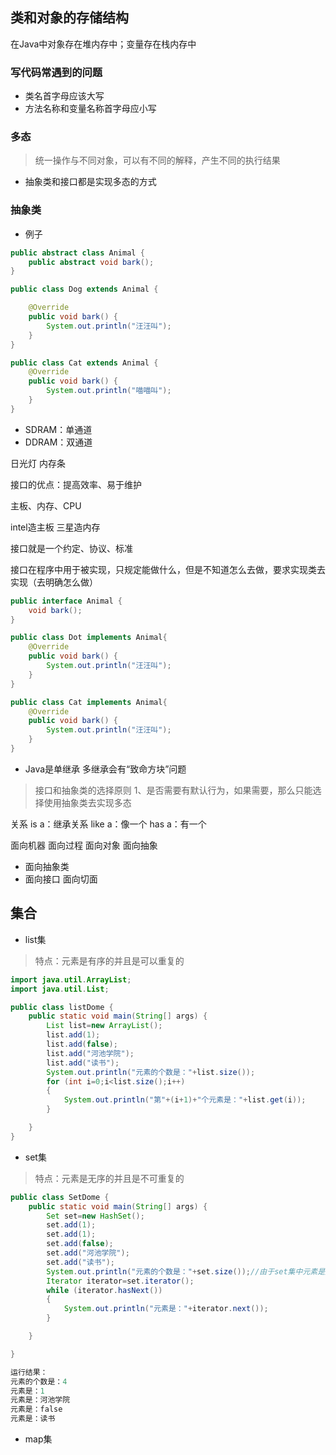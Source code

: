 ## 类和对象的存储结构

在Java中对象存在堆内存中；变量存在栈内存中

### 写代码常遇到的问题

- 类名首字母应该大写
- 方法名称和变量名称首字母应小写

### 多态
> 统一操作与不同对象，可以有不同的解释，产生不同的执行结果

- 抽象类和接口都是实现多态的方式
### 抽象类
- 例子
```java
public abstract class Animal {
    public abstract void bark();
}
```

```java
public class Dog extends Animal {

    @Override
    public void bark() {
        System.out.println("汪汪叫");
    }
}

```

```java
public class Cat extends Animal {
    @Override
    public void bark() {
        System.out.println("喵喵叫");
    }
}

```
- SDRAM：单通道
- DDRAM：双通道

日光灯
内存条

接口的优点：提高效率、易于维护

主板、内存、CPU

intel造主板
三星造内存

接口就是一个约定、协议、标准

接口在程序中用于被实现，只规定能做什么，但是不知道怎么去做，要求实现类去实现（去明确怎么做）
```java
public interface Animal {
    void bark();
}

```

```java
public class Dot implements Animal{
    @Override
    public void bark() {
        System.out.println("汪汪叫");
    }
}

```

```java
public class Cat implements Animal{
    @Override
    public void bark() {
        System.out.println("汪汪叫");
    }
}

```

- Java是单继承
多继承会有“致命方块”问题

>接口和抽象类的选择原则
1、是否需要有默认行为，如果需要，那么只能选择使用抽象类去实现多态

关系
is a：继承关系
like a：像一个
has a：有一个



面向机器
面向过程
面向对象
面向抽象
- 面向抽象类
- 面向接口
面向切面

## 集合

- list集
> 特点：元素是有序的并且是可以重复的
```java
import java.util.ArrayList;
import java.util.List;

public class listDome {
    public static void main(String[] args) {
        List list=new ArrayList();
        list.add(1);
        list.add(false);
        list.add("河池学院");
        list.add("读书");
        System.out.println("元素的个数是："+list.size());
        for (int i=0;i<list.size();i++)
        {
            System.out.println("第"+(i+1)+"个元素是："+list.get(i));
        }

    }
}

```
- set集
> 特点：元素是无序的并且是不可重复的

```java
public class SetDome {
    public static void main(String[] args) {
        Set set=new HashSet();
        set.add(1);
        set.add(1);
        set.add(false);
        set.add("河池学院");
        set.add("读书");
        System.out.println("元素的个数是："+set.size());//由于set集中元素是无序的，所以内有索引，因此想要遍历的话就需要迭代器
        Iterator iterator=set.iterator();
        while (iterator.hasNext())
        {
            System.out.println("元素是："+iterator.next());
        }

    }

}
```
```java
运行结果： 
元素的个数是：4
元素是：1
元素是：河池学院
元素是：false
元素是：读书
```

- map集

